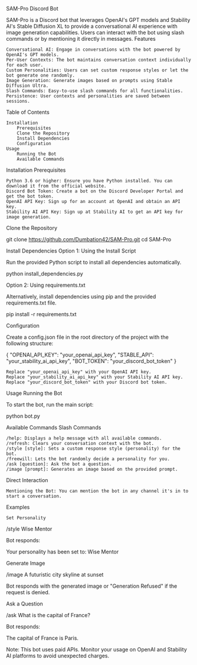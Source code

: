 SAM-Pro Discord Bot

SAM-Pro is a Discord bot that leverages OpenAI's GPT models and Stability AI's Stable Diffusion XL to provide a conversational AI experience with image generation capabilities. Users can interact with the bot using slash commands or by mentioning it directly in messages.
Features

    Conversational AI: Engage in conversations with the bot powered by OpenAI's GPT models.
    Per-User Contexts: The bot maintains conversation context individually for each user.
    Custom Personalities: Users can set custom response styles or let the bot generate one randomly.
    Image Generation: Generate images based on prompts using Stable Diffusion Ultra.
    Slash Commands: Easy-to-use slash commands for all functionalities.
    Persistence: User contexts and personalities are saved between sessions.

Table of Contents

    Installation
        Prerequisites
        Clone the Repository
        Install Dependencies
        Configuration
    Usage
        Running the Bot
        Available Commands

Installation
Prerequisites

    Python 3.6 or higher: Ensure you have Python installed. You can download it from the official website.
    Discord Bot Token: Create a bot on the Discord Developer Portal and get the bot token.
    OpenAI API Key: Sign up for an account at OpenAI and obtain an API key.
    Stability AI API Key: Sign up at Stability AI to get an API key for image generation.

Clone the Repository

git clone https://github.com/Dumbation42/SAM-Pro.git
cd SAM-Pro

Install Dependencies
Option 1: Using the Install Script

Run the provided Python script to install all dependencies automatically.

python install_dependencies.py

Option 2: Using requirements.txt

Alternatively, install dependencies using pip and the provided requirements.txt file.

pip install -r requirements.txt

Configuration

Create a config.json file in the root directory of the project with the following structure:

{
  "OPENAI_API_KEY": "your_openai_api_key",
  "STABLE_API": "your_stability_ai_api_key",
  "BOT_TOKEN": "your_discord_bot_token"
}

    Replace "your_openai_api_key" with your OpenAI API key.
    Replace "your_stability_ai_api_key" with your Stability AI API key.
    Replace "your_discord_bot_token" with your Discord bot token.

Usage
Running the Bot

To start the bot, run the main script:

python bot.py

Available Commands
Slash Commands

    /help: Displays a help message with all available commands.
    /refresh: Clears your conversation context with the bot.
    /style [style]: Sets a custom response style (personality) for the bot.
    /freewill: Lets the bot randomly decide a personality for you.
    /ask [question]: Ask the bot a question.
    /image [prompt]: Generates an image based on the provided prompt.

Direct Interaction

    Mentioning the Bot: You can mention the bot in any channel it's in to start a conversation.

Examples

    Set Personality

/style Wise Mentor

Bot responds:

Your personality has been set to: Wise Mentor

Generate Image

/image A futuristic city skyline at sunset

Bot responds with the generated image or "Generation Refused" if the request is denied.

Ask a Question

/ask What is the capital of France?

Bot responds:

The capital of France is Paris.

Note: This bot uses paid APIs. Monitor your usage on OpenAI and Stability AI platforms to avoid unexpected charges.
